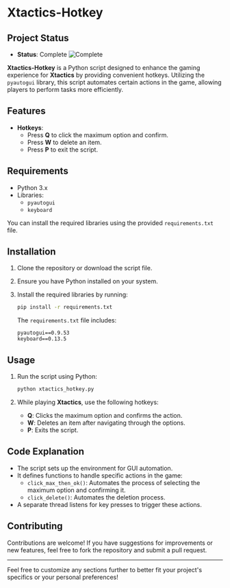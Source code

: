 # Xtactics-Hotkey
## Project Status
- **Status**: Complete
![Complete](https://img.shields.io/badge/status-Complete-brightgreen)

**Xtactics-Hotkey** is a Python script designed to enhance the gaming experience for **Xtactics** by providing convenient hotkeys. Utilizing the `pyautogui` library, this script automates certain actions in the game, allowing players to perform tasks more efficiently.

## Features

- **Hotkeys**: 
  - Press **Q** to click the maximum option and confirm.
  - Press **W** to delete an item.
  - Press **P** to exit the script.

## Requirements

- Python 3.x
- Libraries:
  - `pyautogui`
  - `keyboard`

You can install the required libraries using the provided `requirements.txt` file.

## Installation

1. Clone the repository or download the script file.
2. Ensure you have Python installed on your system.
3. Install the required libraries by running:

   ```bash
   pip install -r requirements.txt
   ```

   The `requirements.txt` file includes:

   ```
   pyautogui==0.9.53
   keyboard==0.13.5
   ```

## Usage

1. Run the script using Python:

   ```bash
   python xtactics_hotkey.py
   ```

2. While playing **Xtactics**, use the following hotkeys:
   - **Q**: Clicks the maximum option and confirms the action.
   - **W**: Deletes an item after navigating through the options.
   - **P**: Exits the script.

## Code Explanation

- The script sets up the environment for GUI automation.
- It defines functions to handle specific actions in the game:
  - `click_max_then_ok()`: Automates the process of selecting the maximum option and confirming it.
  - `click_delete()`: Automates the deletion process.
- A separate thread listens for key presses to trigger these actions.

## Contributing

Contributions are welcome! If you have suggestions for improvements or new features, feel free to fork the repository and submit a pull request.

---

Feel free to customize any sections further to better fit your project's specifics or your personal preferences!
